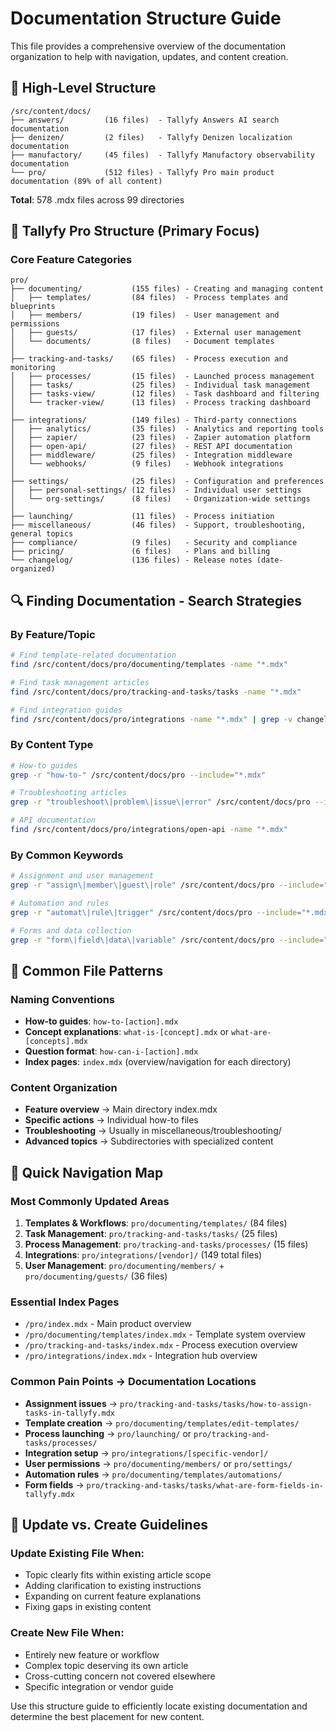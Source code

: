 <!-- Last updated: 2025-07-08 15:40:15 -->
# Documentation Structure Guide

This file provides a comprehensive overview of the documentation organization to help with navigation, updates, and content creation.

## 📁 High-Level Structure

```
/src/content/docs/
├── answers/         (16 files)  - Tallyfy Answers AI search documentation
├── denizen/         (2 files)   - Tallyfy Denizen localization documentation  
├── manufactory/     (45 files)  - Tallyfy Manufactory observability documentation
└── pro/             (512 files) - Tallyfy Pro main product documentation (89% of all content)
```

**Total**: 578 .mdx files across 99 directories

## 🎯 Tallyfy Pro Structure (Primary Focus)

### Core Feature Categories

```
pro/
├── documenting/           (155 files) - Creating and managing content
│   ├── templates/         (84 files)  - Process templates and blueprints
│   ├── members/           (19 files)  - User management and permissions
│   ├── guests/            (17 files)  - External user management
│   └── documents/         (8 files)   - Document templates
│
├── tracking-and-tasks/    (65 files)  - Process execution and monitoring
│   ├── processes/         (15 files)  - Launched process management
│   ├── tasks/             (25 files)  - Individual task management
│   ├── tasks-view/        (12 files)  - Task dashboard and filtering
│   └── tracker-view/      (13 files)  - Process tracking dashboard
│
├── integrations/          (149 files) - Third-party connections
│   ├── analytics/         (35 files)  - Analytics and reporting tools
│   ├── zapier/            (23 files)  - Zapier automation platform
│   ├── open-api/          (27 files)  - REST API documentation
│   ├── middleware/        (25 files)  - Integration middleware
│   └── webhooks/          (9 files)   - Webhook integrations
│
├── settings/              (25 files)  - Configuration and preferences
│   ├── personal-settings/ (12 files)  - Individual user settings
│   └── org-settings/      (8 files)   - Organization-wide settings
│
├── launching/             (11 files)  - Process initiation
├── miscellaneous/         (46 files)  - Support, troubleshooting, general topics
├── compliance/            (9 files)   - Security and compliance
├── pricing/               (6 files)   - Plans and billing
└── changelog/             (136 files) - Release notes (date-organized)
```

## 🔍 Finding Documentation - Search Strategies

### By Feature/Topic
```bash
# Find template-related documentation
find /src/content/docs/pro/documenting/templates -name "*.mdx"

# Find task management articles
find /src/content/docs/pro/tracking-and-tasks/tasks -name "*.mdx"

# Find integration guides
find /src/content/docs/pro/integrations -name "*.mdx" | grep -v changelog
```

### By Content Type
```bash
# How-to guides
grep -r "how-to-" /src/content/docs/pro --include="*.mdx"

# Troubleshooting articles  
grep -r "troubleshoot\|problem\|issue\|error" /src/content/docs/pro --include="*.mdx"

# API documentation
find /src/content/docs/pro/integrations/open-api -name "*.mdx"
```

### By Common Keywords
```bash
# Assignment and user management
grep -r "assign\|member\|guest\|role" /src/content/docs/pro --include="*.mdx"

# Automation and rules
grep -r "automat\|rule\|trigger" /src/content/docs/pro --include="*.mdx"

# Forms and data collection
grep -r "form\|field\|data\|variable" /src/content/docs/pro --include="*.mdx"
```

## 📂 Common File Patterns

### Naming Conventions
- **How-to guides**: `how-to-[action].mdx`
- **Concept explanations**: `what-is-[concept].mdx` or `what-are-[concepts].mdx`
- **Question format**: `how-can-i-[action].mdx`
- **Index pages**: `index.mdx` (overview/navigation for each directory)

### Content Organization
- **Feature overview** → Main directory index.mdx
- **Specific actions** → Individual how-to files
- **Troubleshooting** → Usually in miscellaneous/troubleshooting/
- **Advanced topics** → Subdirectories with specialized content

## 🎯 Quick Navigation Map

### Most Commonly Updated Areas
1. **Templates & Workflows**: `pro/documenting/templates/` (84 files)
2. **Task Management**: `pro/tracking-and-tasks/tasks/` (25 files)  
3. **Process Management**: `pro/tracking-and-tasks/processes/` (15 files)
4. **Integrations**: `pro/integrations/[vendor]/` (149 total files)
5. **User Management**: `pro/documenting/members/` + `pro/documenting/guests/` (36 files)

### Essential Index Pages
- `/pro/index.mdx` - Main product overview
- `/pro/documenting/templates/index.mdx` - Template system overview
- `/pro/tracking-and-tasks/index.mdx` - Process execution overview
- `/pro/integrations/index.mdx` - Integration hub overview

### Common Pain Points → Documentation Locations
- **Assignment issues** → `pro/tracking-and-tasks/tasks/how-to-assign-tasks-in-tallyfy.mdx`
- **Template creation** → `pro/documenting/templates/edit-templates/`
- **Process launching** → `pro/launching/` or `pro/tracking-and-tasks/processes/`
- **Integration setup** → `pro/integrations/[specific-vendor]/`
- **User permissions** → `pro/documenting/members/` or `pro/settings/`
- **Automation rules** → `pro/documenting/templates/automations/`
- **Form fields** → `pro/tracking-and-tasks/tasks/what-are-form-fields-in-tallyfy.mdx`

## 🔄 Update vs. Create Guidelines

### Update Existing File When:
- Topic clearly fits within existing article scope
- Adding clarification to existing instructions
- Expanding on current feature explanations
- Fixing gaps in existing content

### Create New File When:
- Entirely new feature or workflow
- Complex topic deserving its own article
- Cross-cutting concern not covered elsewhere
- Specific integration or vendor guide

Use this structure guide to efficiently locate existing documentation and determine the best placement for new content.